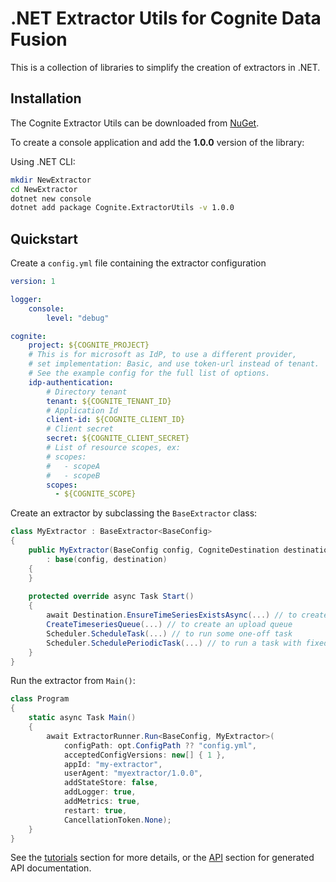 # .NET Extractor Utils for Cognite Data Fusion
This is a collection of libraries to simplify the creation of extractors in .NET.

## Installation

The Cognite Extractor Utils can be downloaded from [NuGet](https://www.nuget.org/packages/Cognite.ExtractorUtils). 

To create a console application and add the **1.0.0** version of the library:

Using .NET CLI:
```sh
mkdir NewExtractor
cd NewExtractor
dotnet new console
dotnet add package Cognite.ExtractorUtils -v 1.0.0
```

## Quickstart

Create a ```config.yml``` file containing the extractor configuration

```yaml
version: 1

logger:
    console:
        level: "debug"

cognite:
    project: ${COGNITE_PROJECT}
    # This is for microsoft as IdP, to use a different provider,
    # set implementation: Basic, and use token-url instead of tenant.
    # See the example config for the full list of options.
    idp-authentication:
        # Directory tenant
        tenant: ${COGNITE_TENANT_ID}
        # Application Id
        client-id: ${COGNITE_CLIENT_ID}
        # Client secret
        secret: ${COGNITE_CLIENT_SECRET}
        # List of resource scopes, ex:
        # scopes:
        #   - scopeA
        #   - scopeB
        scopes:
          - ${COGNITE_SCOPE}
```

Create an extractor by subclassing the `BaseExtractor` class:

```c#
class MyExtractor : BaseExtractor<BaseConfig>
{
    public MyExtractor(BaseConfig config, CogniteDestination destination)
        : base(config, destination)
    {
    }
    
    protected override async Task Start() 
    {
        await Destination.EnsureTimeSeriesExistsAsync(...) // to create timeseries
        CreateTimeseriesQueue(...) // to create an upload queue
        Scheduler.ScheduleTask(...) // to run some one-off task
        Scheduler.SchedulePeriodicTask(...) // to run a task with fixed frequency
    }
}
```

Run the extractor from `Main()`:

```c#
class Program
{
    static async Task Main()
    {
        await ExtractorRunner.Run<BaseConfig, MyExtractor>(
            configPath: opt.ConfigPath ?? "config.yml",
            acceptedConfigVersions: new[] { 1 },
            appId: "my-extractor",
            userAgent: "myextractor/1.0.0",
            addStateStore: false,
            addLogger: true,
            addMetrics: true,
            restart: true,
            CancellationToken.None);
    }
}
```

See the [tutorials](tutorials/intro.md) section for more details, or the [API](api/index.md) section for generated API documentation.